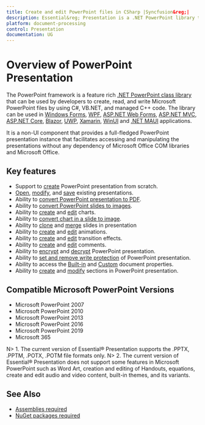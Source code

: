 ```yaml
---
title: Create and edit PowerPoint files in CSharp |Syncfusion&reg;|
description: Essential&reg; Presentation is a .NET PowerPoint library to create, read, edit, & convert PowerPoint files in WinForms, WPF, UWP, ASP.NET Core & Xamarin applications
platform: document-processing
control: Presentation
documentation: UG
---
```

# Overview of PowerPoint Presentation

The PowerPoint framework is a feature rich [.NET PowerPoint class library](https://www.syncfusion.com/document-processing/powerpoint-framework/net) that can be used by developers to create, read, and write Microsoft PowerPoint files by using C#, VB.NET, and managed C++ code. The library can be used in [Windows Forms](https://help.syncfusion.com/document-processing/powerpoint/powerpoint-library/net/create-read-edit-powerpoint-files-in-windows-forms), [WPF](https://help.syncfusion.com/document-processing/powerpoint/powerpoint-library/net/create-read-edit-powerpoint-files-in-wpf), [ASP.NET Web Forms](https://help.syncfusion.com/document-processing/powerpoint/powerpoint-library/net/create-read-edit-powerpoint-files-in-asp-net-web-forms), [ASP.NET MVC](https://help.syncfusion.com/document-processing/powerpoint/powerpoint-library/net/create-read-edit-powerpoint-files-in-asp-net-mvc), [ASP.NET Core](https://help.syncfusion.com/document-processing/powerpoint/powerpoint-library/net/create-read-edit-powerpoint-files-in-asp-net-core-c-sharp), [Blazor](https://help.syncfusion.com/document-processing/powerpoint/powerpoint-library/net/create-read-edit-powerpoint-files-in-blazor), [UWP](https://help.syncfusion.com/document-processing/powerpoint/powerpoint-library/net/create-read-edit-powerpoint-files-in-uwp), [Xamarin](https://help.syncfusion.com/document-processing/powerpoint/powerpoint-library/net/create-read-edit-powerpoint-files-in-xamarin), [WinUI](https://help.syncfusion.com/document-processing/powerpoint/powerpoint-library/net/create-read-edit-powerpoint-files-in-winui) and [.NET MAUI](https://help.syncfusion.com/document-processing/powerpoint/powerpoint-library/net/create-read-edit-powerpoint-files-in-maui) applications.

It is a non-UI component that provides a full-fledged PowerPoint presentation instance that facilitates accessing and manipulating the presentations without any dependency of Microsoft Office COM libraries and Microsoft Office.

## Key features

* Support to [create](https://help.syncfusion.com/document-processing/powerpoint/powerpoint-library/net/getting-started#creating-a-simple-powerpoint-presentation-with-basic-elements-from-scratch) PowerPoint presentation from scratch.
* [Open](https://help.syncfusion.com/document-processing/powerpoint/powerpoint-library/net/loading-and-saving-the-presentation#opening-an-existing-presentation-from-file-system), [modify](https://help.syncfusion.com/document-processing/powerpoint/powerpoint-library/net/working-with-powerpoint-presentation), and [save](https://help.syncfusion.com/document-processing/powerpoint/powerpoint-library/net/loading-and-saving-the-presentation#saving-a-powerpoint-presentation-to-file-system) existing presentations.
* Ability to [convert PowerPoint presentation to PDF](https://help.syncfusion.com/document-processing/powerpoint/conversions/powerpoint-to-pdf/net/presentation-to-pdf).
* Ability to [convert PowerPoint slides to images](https://help.syncfusion.com/document-processing/powerpoint/conversions/powerpoint-to-image/net/presentation-to-image).
* Ability to [create](https://help.syncfusion.com/document-processing/powerpoint/powerpoint-library/net/working-with-charts#creating-a-chartfrom-scratch) and [edit](https://help.syncfusion.com/document-processing/powerpoint/powerpoint-library/net/working-with-charts#editing-the-chart-data) charts.
* Ability to [convert chart in a slide to image](https://help.syncfusion.com/document-processing/powerpoint/powerpoint-library/net/working-with-charts#chart-to-image-conversion).
* Ability to [clone](https://help.syncfusion.com/document-processing/powerpoint/powerpoint-library/net/working-with-slide#cloning-slide) and [merge](https://help.syncfusion.com/document-processing/powerpoint/powerpoint-library/net/working-with-slide#merging-slide) slides in presentation
* Ability to [create](https://help.syncfusion.com/document-processing/powerpoint/powerpoint-library/net/working-with-animation) and [edit](https://help.syncfusion.com/document-processing/powerpoint/powerpoint-library/net/working-with-animation#edit-existing-animation-effect) animations.
* Ability to [create](https://help.syncfusion.com/document-processing/powerpoint/powerpoint-library/net/create-edit-slide-transitions-in-powerpoint-presentation-slides-cs-vb-net#set-a-transition-effect-to-a-powerpoint-slide) and [edit](https://help.syncfusion.com/document-processing/powerpoint/powerpoint-library/net/create-edit-slide-transitions-in-powerpoint-presentation-slides-cs-vb-net#modify-a-transition-effect-applied-to-a-powerpoint-slide) transition effects.
* Ability to [create](https://help.syncfusion.com/document-processing/powerpoint/powerpoint-library/net/comments#adding-a-comment) and [edit](https://help.syncfusion.com/document-processing/powerpoint/powerpoint-library/net/comments#modifying-the-comment) comments.
* Ability to [encrypt](https://help.syncfusion.com/document-processing/powerpoint/powerpoint-library/net/security#encrypting-with-password) and [decrypt](https://help.syncfusion.com/document-processing/powerpoint/powerpoint-library/net/security#decrypting-the-powerpoint-presentation) PowerPoint presentation.
* Ability to [set and remove write protection](https://help.syncfusion.com/document-processing/powerpoint/powerpoint-library/net/security#write-protection) of PowerPoint presentation.
* Ability to access the [Built-in](https://help.syncfusion.com/document-processing/powerpoint/powerpoint-library/net/working-with-powerpoint-presentation#working-with-powerpoint-presentation-properties) and [Custom](https://help.syncfusion.com/document-processing/powerpoint/powerpoint-library/net/working-with-powerpoint-presentation#custom-document-properties) document properties.
* Ability to [create](https://help.syncfusion.com/document-processing/powerpoint/powerpoint-library/net/working-with-sections#creating-a-section) and [modify](https://help.syncfusion.com/document-processing/powerpoint/powerpoint-library/net/working-with-sections) sections in PowerPoint presentation.

## Compatible Microsoft PowerPoint Versions

* Microsoft PowerPoint 2007
* Microsoft PowerPoint 2010
* Microsoft PowerPoint 2013
* Microsoft PowerPoint 2016
* Microsoft PowerPoint 2019
* Microsoft 365


N> 1. The current version of Essential&reg; Presentation supports the .PPTX, .PPTM, .POTX, .POTM file formats only.
N> 2. The current version of Essential&reg; Presentation does not support some features in Microsoft PowerPoint such as Word Art, creation and editing of Handouts, equations, create and edit audio and video content, built-in themes, and its variants.

## See Also

* [Assemblies required](https://help.syncfusion.com/document-processing/powerpoint/powerpoint-library/net/assemblies-required)
* [NuGet packages required](https://help.syncfusion.com/document-processing/powerpoint/powerpoint-library/net/nuget-packages-required)
